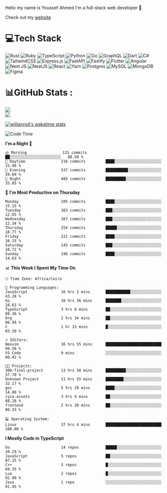 Hello my name is Youssef Ahmed I'm a full-stack web developer 👋

Check out my [website](https://youssefahmed.vercel.app)
 
# 💻Tech Stack

![Rust](https://img.shields.io/badge/rust-%23000000.svg?style=for-the-badge&logo=rust&logoColor=white) ![Ruby](https://img.shields.io/badge/ruby-%23CC342D.svg?style=for-the-badge&logo=ruby&logoColor=white) ![TypeScript](https://img.shields.io/badge/typescript-%23007ACC.svg?style=for-the-badge&logo=typescript&logoColor=white) ![Python](https://img.shields.io/badge/python-3670A0?style=for-the-badge&logo=python&logoColor=ffdd54) ![Go](https://img.shields.io/badge/go-%2300ADD8.svg?style=for-the-badge&logo=go&logoColor=white) ![GraphQL](https://img.shields.io/badge/-GraphQL-E10098?style=for-the-badge&logo=graphql&logoColor=white) ![Dart](https://img.shields.io/badge/dart-%230175C2.svg?style=for-the-badge&logo=dart&logoColor=white) ![C#](https://img.shields.io/badge/c%23-%23239120.svg?style=for-the-badge&logo=c-sharp&logoColor=white) ![TailwindCSS](https://img.shields.io/badge/tailwindcss-%2338B2AC.svg?style=for-the-badge&logo=tailwind-css&logoColor=white) ![Express.js](https://img.shields.io/badge/express.js-%23404d59.svg?style=for-the-badge&logo=express&logoColor=%2361DAFB) ![FastAPI](https://img.shields.io/badge/FastAPI-005571?style=for-the-badge&logo=fastapi) ![Fastify](https://img.shields.io/badge/fastify-%23000000.svg?style=for-the-badge&logo=fastify&logoColor=white) ![Flutter](https://img.shields.io/badge/Flutter-%2302569B.svg?style=for-the-badge&logo=Flutter&logoColor=white) ![Angular](https://img.shields.io/badge/angular-%23DD0031.svg?style=for-the-badge&logo=angular&logoColor=white) ![Next JS](https://img.shields.io/badge/Next-black?style=for-the-badge&logo=next.js&logoColor=white) ![NestJS](https://img.shields.io/badge/nestjs-%23E0234E.svg?style=for-the-badge&logo=nestjs&logoColor=white) ![React](https://img.shields.io/badge/react-%2320232a.svg?style=for-the-badge&logo=react&logoColor=%2361DAFB) ![Yarn](https://img.shields.io/badge/yarn-%232C8EBB.svg?style=for-the-badge&logo=yarn&logoColor=white) ![Postgres](https://img.shields.io/badge/postgres-%23316192.svg?style=for-the-badge&logo=postgresql&logoColor=white) ![MySQL](https://img.shields.io/badge/mysql-%2300f.svg?style=for-the-badge&logo=mysql&logoColor=white) ![MongoDB](https://img.shields.io/badge/MongoDB-%234ea94b.svg?style=for-the-badge&logo=mongodb&logoColor=white)     ![Figma](https://img.shields.io/badge/figma-%23F24E1E.svg?style=for-the-badge&logo=figma&logoColor=white)

# 📊GitHub Stats :

![](https://github-readme-stats.vercel.app/api?username=joetifa2003&theme=tokyonight&hide_border=false&include_all_commits=false&count_private=false)<br/>
![](https://github-readme-streak-stats.herokuapp.com/?user=joetifa2003&theme=tokyonight&hide_border=false)<br/>

[![willianrod's wakatime stats](https://github-readme-stats.vercel.app/api/wakatime?username=joetifa2003&layout=compact)](https://github.com/anuraghazra/github-readme-stats)
<!--START_SECTION:waka-->
![Code Time](http://img.shields.io/badge/Code%20Time-1%2C952%20hrs%2014%20mins-blue)

**I'm a Night 🦉** 

```text
🌞 Morning                115 commits         ██░░░░░░░░░░░░░░░░░░░░░░░   08.50 % 
🌆 Daytime                216 commits         ████░░░░░░░░░░░░░░░░░░░░░   15.96 % 
🌃 Evening                537 commits         ██████████░░░░░░░░░░░░░░░   39.69 % 
🌙 Night                  485 commits         █████████░░░░░░░░░░░░░░░░   35.85 % 
```
📅 **I'm Most Productive on Thursday** 

```text
Monday                   205 commits         ████░░░░░░░░░░░░░░░░░░░░░   15.15 % 
Tuesday                  163 commits         ███░░░░░░░░░░░░░░░░░░░░░░   12.05 % 
Wednesday                167 commits         ███░░░░░░░░░░░░░░░░░░░░░░   12.34 % 
Thursday                 254 commits         █████░░░░░░░░░░░░░░░░░░░░   18.77 % 
Friday                   221 commits         ████░░░░░░░░░░░░░░░░░░░░░   16.33 % 
Saturday                 145 commits         ███░░░░░░░░░░░░░░░░░░░░░░   10.72 % 
Sunday                   198 commits         ████░░░░░░░░░░░░░░░░░░░░░   14.63 % 
```


📊 **This Week I Spent My Time On** 

```text
🕑︎ Time Zone: Africa/Cairo

💬 Programming Languages: 
JavaScript               16 hrs 2 mins       ███████████░░░░░░░░░░░░░░   43.28 % 
Go                       10 hrs 36 mins      ███████░░░░░░░░░░░░░░░░░░   28.63 % 
TypeScript               3 hrs 6 mins        ██░░░░░░░░░░░░░░░░░░░░░░░   08.36 % 
Org                      2 hrs 34 mins       ██░░░░░░░░░░░░░░░░░░░░░░░   06.94 % 
C                        1 hr 15 mins        █░░░░░░░░░░░░░░░░░░░░░░░░   03.39 % 

🔥 Editors: 
Neovim                   36 hrs 55 mins      █████████████████████████   99.58 % 
VS Code                  9 mins              ░░░░░░░░░░░░░░░░░░░░░░░░░   00.42 % 

🐱‍💻 Projects: 
309-final-project        13 hrs 58 mins      █████████░░░░░░░░░░░░░░░░   37.70 % 
Unknown Project          11 hrs 55 mins      ████████░░░░░░░░░░░░░░░░░   32.17 % 
goc                      5 hrs 29 mins       ████░░░░░░░░░░░░░░░░░░░░░   14.80 % 
cyza-assets              3 hrs 4 mins        ██░░░░░░░░░░░░░░░░░░░░░░░   08.28 % 
frontend                 2 hrs 20 mins       ██░░░░░░░░░░░░░░░░░░░░░░░   06.33 % 

💻 Operating System: 
Linux                    37 hrs 4 mins       █████████████████████████   100.00 % 
```

**I Mostly Code in TypeScript** 

```text
Go                       14 repos            █████░░░░░░░░░░░░░░░░░░░░   20.29 % 
JavaScript               5 repos             ██░░░░░░░░░░░░░░░░░░░░░░░   07.25 % 
C++                      3 repos             █░░░░░░░░░░░░░░░░░░░░░░░░   04.35 % 
Lua                      2 repos             █░░░░░░░░░░░░░░░░░░░░░░░░   02.90 % 
Java                     1 repo              ░░░░░░░░░░░░░░░░░░░░░░░░░   01.45 % 
```




<!--END_SECTION:waka-->
